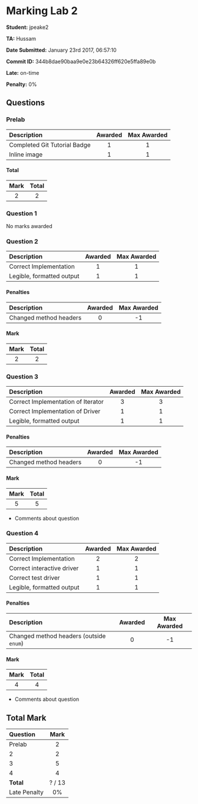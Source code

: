 # Marking Lab 2

**Student:** jpeake2

**TA:** Hussam

**Date Submitted:** January 23rd 2017, 06:57:10

**Commit ID:** 344b8dae90baa9e0e23b64326ff620e5ffa89e0b

**Late:** on-time

**Penalty:** 0%

## Questions

### Prelab

| Description | Awarded | Max Awarded |
|:------------|:-------:|:-----:|
| Completed Git Tutorial Badge | 1 | 1 |
| Inline image | 1 | 1 |

#### Total

| Mark | Total
|:----:|:-----:|
| 2 | 2|

### Question 1

No marks awarded

### Question 2

| Description | Awarded | Max Awarded |
|:------------|:-------:|:-----:|
| Correct Implementation | 1 | 1 |
| Legible, formatted output | 1 | 1 |

#### Penalties

| Description | Awarded | Max Awarded |
|:------------|:-------:|:-----:|
| Changed method headers | 0 | -1 |

#### Mark

| Mark | Total
|:----:|:-----:|
| 2 | 2|

### Question 3

| Description | Awarded | Max Awarded |
|:------------|:-------:|:-----:|
| Correct Implementation of Iterator | 3 | 3 |
| Correct Implementation of Driver | 1 | 1 |
| Legible, formatted output | 1 | 1 |

#### Penalties

| Description | Awarded | Max Awarded |
|:------------|:-------:|:-----:|
| Changed method headers | 0 | -1 |

#### Mark

| Mark | Total
|:----:|:-----:|
| 5 | 5 |

* Comments about question

### Question 4

| Description | Awarded | Max Awarded |
|:------------|:-------:|:-----:|
| Correct Implementation | 2 | 2 |
| Correct interactive driver | 1 | 1 |
| Correct test driver | 1 | 1 |
| Legible, formatted output | 1 | 1 |

#### Penalties

| Description | Awarded | Max Awarded |
|:------------|:-------:|:-----:|
| Changed method headers (outside `enum`) | 0 | -1 |

#### Mark

| Mark | Total
|:----:|:-----:|
| 4 | 4 |

* Comments about question

## Total Mark

| Question | Mark |
|:----|:-----:|
| Prelab | 2 |
| 2 | 2 |
| 3 | 5 |
| 4 | 4 |
| **Total** | ? / 13 |
| Late Penalty | 0% |